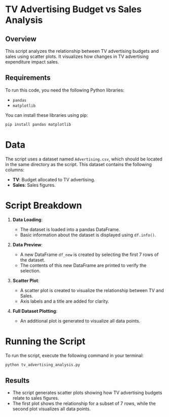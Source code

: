 # TV Advertising Budget vs Sales Analysis

## Overview
This script analyzes the relationship between TV advertising budgets and sales using scatter plots. It visualizes how changes in TV advertising expenditure impact sales.

## Requirements
To run this code, you need the following Python libraries:
- `pandas`
- `matplotlib`

You can install these libraries using pip:

```bash
pip install pandas matplotlib
```
# Data

The script uses a dataset named `Advertising.csv`, which should be located in the same directory as the script. This dataset contains the following columns:

- **TV**: Budget allocated to TV advertising.
- **Sales**: Sales figures.

# Script Breakdown

1. **Data Loading**:
    - The dataset is loaded into a pandas DataFrame.
    - Basic information about the dataset is displayed using `df.info()`.

2. **Data Preview**:
    - A new DataFrame `df_new` is created by selecting the first 7 rows of the dataset.
    - The contents of this new DataFrame are printed to verify the selection.

3. **Scatter Plot**:
    - A scatter plot is created to visualize the relationship between TV and Sales.
    - Axis labels and a title are added for clarity.

4. **Full Dataset Plotting**:
    - An additional plot is generated to visualize all data points.

# Running the Script

To run the script, execute the following command in your terminal:

```bash
python tv_advertising_analysis.py
```
## Results

- The script generates scatter plots showing how TV advertising budgets relate to sales figures.
- The first plot shows the relationship for a subset of 7 rows, while the second plot visualizes all data points.


